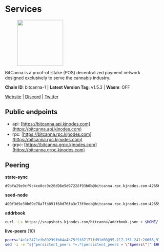 # Services

<figure><img src="https://raw.githubusercontent.com/kj89/testnet_manuals/main/pingpub/logos/bitcanna.png" width="150" alt=""><figcaption></figcaption></figure>

BitCanna is a proof-of-stake (POS) decentralized payment network designed exclusively to serve the cannabis industry. 

**Chain ID**: bitcanna-1 | **Latest Version Tag**: v1.5.3 | **Wasm**: OFF

[Website](https://www.bitcanna.io) | [Discord](https://discord.gg/9AVrzaVQvs) | [Twitter](https://twitter.com/BitCannaGlobal)


## Public endpoints

* api: [https://bitcanna.api.kjnodes.com](https://bitcanna.api.kjnodes.com)
* rpc: [https://bitcanna.rpc.kjnodes.com](https://bitcanna.rpc.kjnodes.com)
* grpc: [https://bitcanna.grpc.kjnodes.com](https://bitcanna.grpc.kjnodes.com)

## Peering

**state-sync**

```text
d9bfa29e0cf9c4ce0cc9c26d98e5d97228f93b0b@bitcanna.rpc.kjnodes.com:42656
```

**seed-node**

```text
400f3d9e30b69e78a7fb891f60d76fa3c73f0ecc@bitcanna.rpc.kjnodes.com:42659
```

**addrbook**
```bash
curl -Ls https://snapshots.kjnodes.com/bitcanna/addrbook.json > $HOME/.bcna/config/addrbook.json
```

**live-peers** (10)
```bash
peers="4e1c2471efb89239fb04a4b75f9f87177fd91d00@95.217.151.241:26656,97e4468ac589eac505a800411c635b14511a61bb@144.76.239.25:26656,c6658742ae4c889ecf8dee95ca2a8e4b45d46dfd@85.214.208.127:26656,90ee680b1738344354c48c23ba1e1fd68e071d80@142.132.248.138:26696,d9bfa29e0cf9c4ce0cc9c26d98e5d97228f93b0b@65.109.88.38:42656,9065a2ebd940ad44e2955361fe27809b9f6e2765@159.148.31.234:26656,881b4ec9a1d37587c44476a22c0864b08b1c88fe@195.3.221.21:13056,b7295f18b7150cc128d47c0546e2225179fc5427@202.61.194.254:60856,82588f011491c6100d922d133f52fc23460b9231@135.181.67.233:26656,0a658df9d9fab096983a12e6f878e87281a15ce6@194.163.172.37:27656"
sed -i -e "s|^persistent_peers *=.*|persistent_peers = \"$peers\"|" $HOME/.bcna/config/config.toml
```
